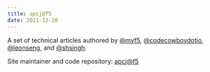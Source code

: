 ```yaml
---
title: apcj@f5
date: 2021-12-20
---
```

A set of technical articles authored by [@myf5](https://github.com/myf5), [@codecowboydotio](https://github.com/codecowboydotio), [@leonseng](https://github.com/leonseng),  and [@shsingh](https://github.com/shsingh).

Site maintainer and code repository: [apcj@f5](https://github.com/apcj-f5)
